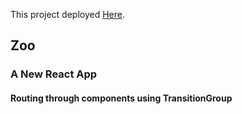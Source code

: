 This project deployed [Here](https://armanalz.github.io/zoo/).

## Zoo


### A New React App

#### Routing through components using TransitionGroup


